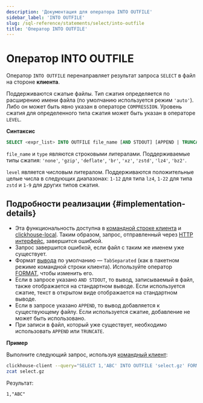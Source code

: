 ```yaml
---
description: 'Документация для оператора INTO OUTFILE'
sidebar_label: 'INTO OUTFILE'
slug: /sql-reference/statements/select/into-outfile
title: 'Оператор INTO OUTFILE'
---
```



# Оператор INTO OUTFILE

Оператор `INTO OUTFILE` перенаправляет результат запроса `SELECT` в файл на стороне **клиента**.

Поддерживаются сжатые файлы. Тип сжатия определяется по расширению имени файла (по умолчанию используется режим `'auto'`). Либо он может быть явно указан в операторе `COMPRESSION`. Уровень сжатия для определенного типа сжатия может быть указан в операторе `LEVEL`.

**Синтаксис**

```sql
SELECT <expr_list> INTO OUTFILE file_name [AND STDOUT] [APPEND | TRUNCATE] [COMPRESSION type [LEVEL level]]
```

`file_name` и `type` являются строковыми литералами. Поддерживаемые типы сжатия: `'none'`, `'gzip'`, `'deflate'`, `'br'`, `'xz'`, `'zstd'`, `'lz4'`, `'bz2'`.

`level` является числовым литералом. Поддерживаются положительные целые числа в следующих диапазонах: `1-12` для типа `lz4`, `1-22` для типа `zstd` и `1-9` для других типов сжатия.

## Подробности реализации {#implementation-details}

- Эта функциональность доступна в [командной строке клиента](../../../interfaces/cli.md) и [clickhouse-local](../../../operations/utilities/clickhouse-local.md). Таким образом, запрос, отправленный через [HTTP интерфейс](../../../interfaces/http.md), завершится ошибкой.
- Запрос завершится ошибкой, если файл с таким же именем уже существует.
- Формат [вывода](../../../interfaces/formats.md) по умолчанию — `TabSeparated` (как в пакетном режиме командной строки клиента). Используйте оператор [FORMAT](format.md), чтобы изменить его.
- Если в запросе указано `AND STDOUT`, то вывод, записываемый в файл, также отображается на стандартном выводе. Если используется сжатие, текст в открытом виде отображается на стандартном выводе.
- Если в запросе указано `APPEND`, то вывод добавляется к существующему файлу. Если используется сжатие, добавление не может быть использовано.
- При записи в файл, который уже существует, необходимо использовать `APPEND` или `TRUNCATE`.

**Пример**

Выполните следующий запрос, используя [командный клиент](../../../interfaces/cli.md):

```bash
clickhouse-client --query="SELECT 1,'ABC' INTO OUTFILE 'select.gz' FORMAT CSV;"
zcat select.gz 
```

Результат:

```text
1,"ABC"
```
